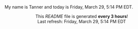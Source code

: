 My name is Tanner and today is Friday, March 29, 5:14 PM EDT.

<p align="center">This <i>README</i> file is generated <b>every 3 hours</b>!</br>Last refresh: Friday, March 29, 5:14 PM EDT<br /></p>
